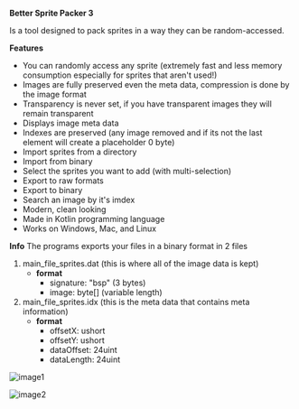 **Better Sprite Packer 3**

Is a tool designed to pack sprites in a way they can be random-accessed.

**Features**
* You can randomly access any sprite (extremely fast and less memory consumption especially for sprites that aren't used!)
* Images are fully preserved even the meta data, compression is done by the image format
* Transparency is never set, if you have transparent images they will remain transparent
* Displays image meta data
* Indexes are preserved (any image removed and if its not the last element will create a placeholder 0 byte)
* Import sprites from a directory
* Import from binary
* Select the sprites you want to add (with multi-selection)
* Export to raw formats
* Export to binary
* Search an image by it's imdex
* Modern, clean looking
* Made in Kotlin programming language
* Works on Windows, Mac, and Linux

**Info**
The programs exports your files in a binary format in 2 files
1. main_file_sprites.dat (this is where all of the image data is kept)
    * **format**
        * signature: "bsp" (3 bytes)
        * image: byte[] (variable length)
2. main_file_sprites.idx (this is the meta data that contains meta information)
    * **format**
        * offsetX: ushort
        * offsetY: ushort
        * dataOffset: 24uint
        * dataLength: 24uint

![image1](https://i.imgur.com/kNLk92s.png)

![image2](https://i.imgur.com/ADKSy2E.png)